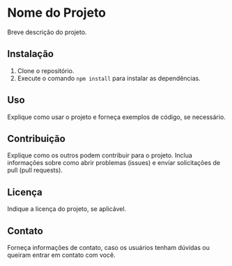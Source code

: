 # Nome do Projeto

Breve descrição do projeto.

## Instalação

1. Clone o repositório.
2. Execute o comando `npm install` para instalar as dependências.

## Uso

Explique como usar o projeto e forneça exemplos de código, se necessário.

## Contribuição

Explique como os outros podem contribuir para o projeto. Inclua informações sobre como abrir problemas (issues) e enviar solicitações de pull (pull requests).

## Licença

Indique a licença do projeto, se aplicável.

## Contato

Forneça informações de contato, caso os usuários tenham dúvidas ou queiram entrar em contato com você.
